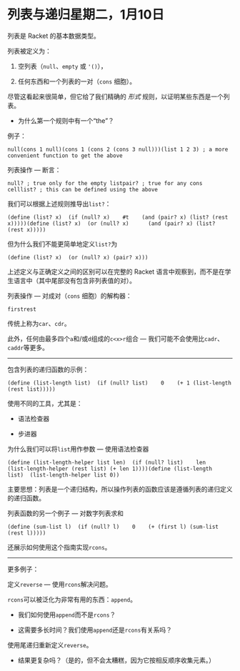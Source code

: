 # 列表与递归星期二，1月10日

列表是 Racket 的基本数据类型。

列表被定义为：

1.  空列表（`null`、`empty` 或 `'()`），

1.  任何东西和一个列表的一对（`cons` 细胞）。

尽管这看起来很简单，但它给了我们精确的 *形式* 规则，以证明某些东西是一个列表。

+   为什么第一个规则中有一个“the”？

例子：

```
null(cons 1 null)(cons 1 (cons 2 (cons 3 null)))(list 1 2 3) ; a more convenient function to get the above
```

列表操作 — 断言：

```
null? ; true only for the empty listpair? ; true for any cons celllist? ; this can be defined using the above
```

我们可以根据上述规则推导出`list?`：

```
(define (list? x)  (if (null? x)    #t    (and (pair? x) (list? (rest x)))))(define (list? x)  (or (null? x)      (and (pair? x) (list? (rest x)))))
```

但为什么我们不能更简单地定义`list?`为

```
(define (list? x)  (or (null? x) (pair? x)))
```

上述定义与正确定义之间的区别可以在完整的 Racket 语言中观察到，而不是在学生语言中（其中尾部没有包含非列表值的对）。

列表操作 — 对成对（`cons` 细胞）的解构器：

```
firstrest
```

传统上称为`car`、`cdr`。

此外，任何由最多四个`a`和/或`d`组成的`c<x>r`组合 — 我们可能不会使用比`cadr`、`caddr`等更多。

* * *

包含列表的递归函数的示例：

```
(define (list-length list)  (if (null? list)    0    (+ 1 (list-length (rest list)))))
```

使用不同的工具，尤其是：

+   语法检查器

+   步进器

为什么我们可以将`list`用作参数 — 使用语法检查器

```
(define (list-length-helper list len)  (if (null? list)    len    (list-length-helper (rest list) (+ len 1))))(define (list-length list)  (list-length-helper list 0))
```

主要思想：列表是一个递归结构，所以操作列表的函数应该是遵循列表的递归定义的递归函数。

列表函数的另一个例子 — 对数字列表求和

```
(define (sum-list l)  (if (null? l)    0    (+ (first l) (sum-list (rest l)))))
```

还展示如何使用这个指南实现`rcons`。

* * *

更多例子：

定义`reverse` — 使用`rcons`解决问题。

`rcons`可以被泛化为非常有用的东西：`append`。

+   我们如何使用`append`而不是`rcons`？

+   这需要多长时间？我们使用`append`还是`rcons`有关系吗？

使用尾递归重新定义`reverse`。

+   结果更复杂吗？（是的，但不会太糟糕，因为它按相反顺序收集元素。）
